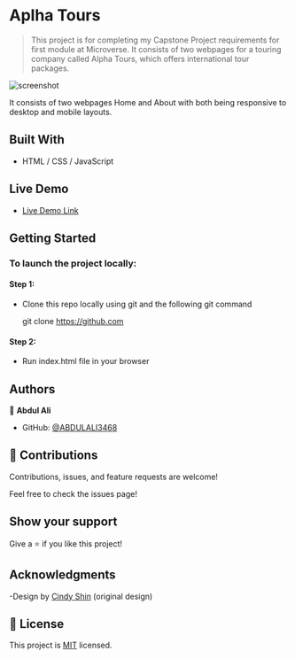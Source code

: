 # Aplha Tours

> This project is for completing my Capstone Project requirements for first module at Microverse. It consists of two webpages for a touring company called Alpha Tours, which offers international tour packages.

![screenshot](https://github.com/)

It consists of two webpages Home and About with both being responsive to desktop and mobile layouts.

## Built With

- HTML / CSS / JavaScript

## Live Demo

- [Live Demo Link](https://)

## Getting Started

### To launch the project locally:

#### Step 1:
- Clone this repo locally using git and the following git command

  git clone https://github.com

#### Step 2:
- Run index.html file in your browser

## Authors

👤 **Abdul Ali**

- GitHub: [@ABDULALI3468](https://github.com/ABDULALI3468)


## 🤝 Contributions

Contributions, issues, and feature requests are welcome!

Feel free to check the issues page!

## Show your support

Give a ⭐️ if you like this project!

## Acknowledgments

-Design by [Cindy Shin](https://www.behance.net/adagio07) (original design)


## 📝 License

This project is [MIT](./MIT.md) licensed.
